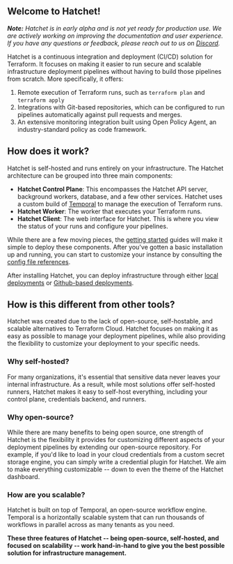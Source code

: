 ## Welcome to Hatchet!

_**Note:** Hatchet is in early alpha and is not yet ready for production use. We are actively working on improving the documentation and user experience. If you have any questions or feedback, please reach out to us on [Discord](https://discord.gg/ZMeUafwH89)._

Hatchet is a continuous integration and deployment (CI/CD) solution for Terraform. It focuses on making it easier to run secure and scalable infrastructure deployment pipelines without having to build those pipelines from scratch. More specifically, it offers:

1. Remote execution of Terraform runs, such as `terraform plan` and `terraform apply`
2. Integrations with Git-based repositories, which can be configured to run pipelines automatically against pull requests and merges.
3. An extensive monitoring integration built using Open Policy Agent, an industry-standard policy as code framework.

## How does it work?

Hatchet is self-hosted and runs entirely on your infrastructure. The Hatchet architecture can be grouped into three main components:

- **Hatchet Control Plane**: This encompasses the Hatchet API server, background workers, database, and a few other services. Hatchet uses a custom build of [Temporal](https://temporal.io/) to manage the execution of Terraform runs.
- **Hatchet Worker**: The worker that executes your Terraform runs.
- **Hatchet Client**: The web interface for Hatchet. This is where you view the status of your runs and configure your pipelines.

While there are a few moving pieces, the [getting started](https://docs.hatchet.run/getting-started/setup) guides will make it simple to deploy these components. After you've gotten a basic installation up and running, you can start to customize your instance by consulting the [config file references](https://docs.hatchet.run/managing-hatchet/config-file-reference).

After installing Hatchet, you can deploy infrastructure through either [local deployments](https://docs.hatchet.run/getting-started/modules/local-deployment) or [Github-based deployments](https://docs.hatchet.run/getting-started/modules/github-deployment).

## How is this different from other tools?

Hatchet was created due to the lack of open-source, self-hostable, and scalable alternatives to Terraform Cloud. Hatchet focuses on making it as easy as possible to manage your deployment pipelines, while also providing the flexibility to customize your deployment to your specific needs.

### Why self-hosted?

For many organizations, it's essential that sensitive data never leaves your internal infrastructure. As a result, while most solutions offer self-hosted runners, Hatchet makes it easy to self-host everything, including your control plane, credentials backend, and runners.

### Why open-source?

While there are many benefits to being open source, one strength of Hatchet is the flexibility it provides for customizing different aspects of your deployment pipelines by extending our open-source repository. For example, if you'd like to load in your cloud credentials from a custom secret storage engine, you can simply write a credential plugin for Hatchet. We aim to make everything customizable -- down to even the theme of the Hatchet dashboard.

### How are you scalable?

Hatchet is built on top of Temporal, an open-source workflow engine. Temporal is a horizontally scalable system that can run thousands of workflows in parallel across as many tenants as you need.

**These three features of Hatchet -- being open-source, self-hosted, and focused on scalability -- work hand-in-hand to give you the best possible solution for infrastructure management.**
